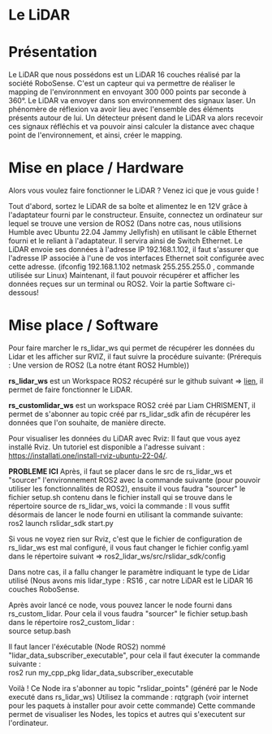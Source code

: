 # Le LiDAR

# Présentation
Le LiDAR que nous possédons est un LiDAR 16 couches réalisé par la société RoboSense. C'est un capteur qui va permettre de réaliser le mapping de l'environnment en envoyant 300 000 points par seconde à 360°. Le LiDAR va envoyer dans son environnement des signaux laser. Un phénomère de réflexion va avoir lieu avec l'ensemble des éléments présents autour de lui. Un détecteur présent dand le LiDAR va alors recevoir ces signaux réfléchis et va pouvoir ainsi calculer la distance avec chaque point de l'environnement, et ainsi, créer le mapping.

# Mise en place / Hardware
  
Alors vous voulez faire fonctionner le LiDAR ? Venez ici que je vous guide !

Tout d'abord, sortez le LiDAR de sa boîte et alimentez le en 12V grâce à l'adaptateur fourni par le constructeur.
Ensuite, connectez un ordinateur sur lequel se trouve une version de ROS2 (Dans notre cas, nous utilisions Humble avec Ubuntu 22.04 Jammy Jellyfish) en utilisant le câble Ethernet fourni et le reliant à l'adaptateur. Il servira ainsi de Switch Ethernet.
Le LiDAR envoie ses données à l'adresse IP 192.168.1.102, il faut s'assurer que l'adresse IP associée à l'une de vos interfaces Ethernet soit configurée avec cette adresse. (ifconfig <name of interface> 192.168.1.102 netmask 255.255.255.0 , commande utilisée sur Linux)
Maintenant, il faut pouvoir récupérer et afficher les données reçues sur un terminal ou ROS2. Voir la partie Software ci-dessous!
  

# Mise place / Software
Pour faire marcher le rs_lidar_ws qui permet de récupérer les données du Lidar et les afficher sur RVIZ, il faut suivre la procédure suivante:
(Prérequis : Une version de ROS2 (La notre étant ROS2 Humble))
  
__rs_lidar_ws__ est un Workspace ROS2 récupéré sur le github suivant => [lien](https://github.com/RoboSense-LiDAR/rslidar_sdk/blob/main/doc/howto), il permet de faire fonctionner le LiDAR.
  
__rs_customlidar_ws__ est un workspace ROS2 créé par Liam CHRISMENT, il permet de s'abonner au topic créé par rs_lidar_sdk afin de récupérer les données que l'on souhaite, de manière directe.
  
Pour visualiser les données du LiDAR avec Rviz:
Il faut que vous ayez installé Rviz. Un tutoriel est disponible a l'adresse suivant : https://installati.one/install-rviz-ubuntu-22-04/.
 
__PROBLEME ICI__
Après, il faut se placer dans le src de rs_lidar_ws et "sourcer" l'environnement ROS2 avec la commande suivante (pour pouvoir utiliser les fonctionnalités de ROS2), ensuite il vous faudra "sourcer" le fichier setup.sh contenu dans le fichier install qui se trouve dans le répertoire source de rs_lidar_ws, voici la commande : 
Il vous suffit désormais de lancer le node fourni en utilisant la commande suivante:  
  ros2 launch rslidar_sdk start.py
  
Si vous ne voyez rien sur Rviz, c'est que le fichier de configuration de rs_lidar_ws est mal configuré, il vous faut changer le fichier config.yaml dans le répertoire suivant => ros2_lidar_ws/src/rslidar_sdk/config
   
Dans notre cas, il a fallu changer le paramètre indiquant le type de Lidar utilisé (Nous avons mis lidar_type : RS16 , car notre LiDAR est le LiDAR 16 couches RoboSense.

Après avoir lancé ce node, vous pouvez lancer le node fourni dans rs_custom_lidar.
Pour cela il vous faudra "sourcer" le fichier setup.bash dans le répertoire ros2_custom_lidar :  
  source setup.bash
  
Il faut lancer l'éxécutable (Node ROS2) nommé "lidar_data_subscriber_executable", pour cela il faut éxecuter la commande suivante :  
  ros2 run my_cpp_pkg lidar_data_subscriber_executable
  
Voilà ! Ce Node ira s'abonner au topic "rslidar_points" (généré par le Node executé dans rs_lidar_ws)
Utilisez la commande : rqtgraph (voir internet pour les paquets à installer pour avoir cette commande)
Cette commande permet de visualiser les Nodes, les topics et autres qui s'executent sur l'ordinateur.
  


